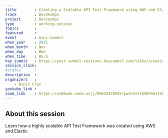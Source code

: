 ```yaml
---
title        : Creating a Scalable API Test Framework using AWS and Elastic
track        : DevSecOps
project      : DevSecOps
type         : working-session
topics       :
featured     :
event        : mini-summit
when_year    : 2021
when_month   : Nov
when_day     : Mon
when_time    : WS-5
hey_summit   : https://post-summit-sessions.heysummit.com/talks/creating-a-scalable-api-test-framework-using-aws-and-elastic/
session_slack:
#status      : 
description  :
organizers   :
    - Dinis Cruz        
youtube_link : 
zoom_link    : https://us06web.zoom.us/j/89642470925?pwd=VzJSbXBYeGJ3SkxiUDkzekpES2tuUT09
---
```


## About this session
Learn how a highly scalable API Test Framework was created using AWS and Elastic
